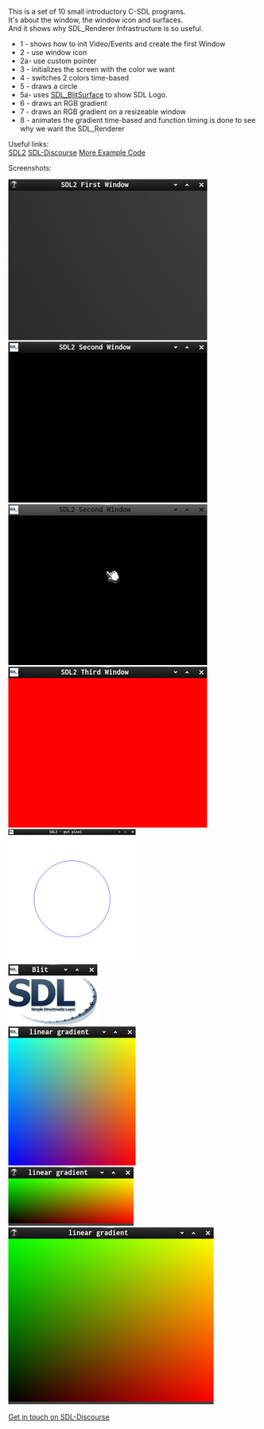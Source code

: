 This is a set of 10 small introductory C-SDL programs.  
It's about the window, the window icon and surfaces.  
And it shows why SDL_Renderer Infrastructure is so useful.  

* 1 - shows how to init Video/Events and create the first Window
* 2 - use window icon
* 2a- use custom pointer
* 3 - initializes the screen with the color we want
* 4 - switches 2 colors time-based
* 5 - draws a circle
* 5a- uses [SDL_BlitSurface](https://wiki.libsdl.org/SDL_BlitSurface) to show SDL Logo.  
* 6 - draws an RGB gradient
* 7 - draws an RGB gradient on a resizeable window
* 8 - animates the gradient time-based and function timing is done to see why we want the SDL_Renderer  

Useful links:  
[SDL2](https://www.libsdl.org/) [SDL-Discourse](https://discourse.libsdl.org) [More Example Code](https://gist.github.com/Acry/baa861b8e370c6eddbb18519c487d9d8)

Screenshots:  

![Screenshot](./screenshot0.png)  
![Screenshot](./screenshot1.png)  
![Screenshot](./screenshot2a.png)  
![Screenshot](./screenshot2.png)  
![Screenshot](./screenshot3.png)  
![Screenshot](./screenshot5a.png)  
![Screenshot](./screenshot4.png)  
![Screenshot](./screenshot5.png)  
![Screenshot](./screenshot6.png)  

[Get in touch on SDL-Discourse](https://discourse.libsdl.org/u/Acry/summary)
